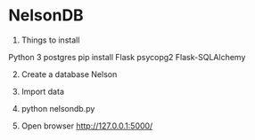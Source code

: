 # NelsonDB

1. Things to install

Python 3
postgres
pip install Flask psycopg2 Flask-SQLAlchemy

2. Create a database Nelson

3. Import data

4. python nelsondb.py

5. Open browser http://127.0.0.1:5000/


